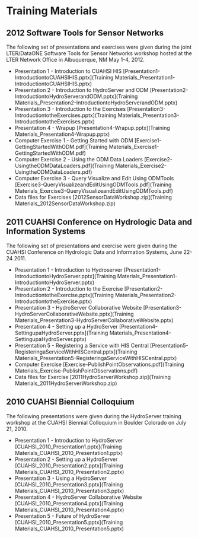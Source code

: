 # Training Materials

## 2012 Software Tools for Sensor Networks
The following set of presentations and exercises were given during the joint LTER/DataONE Software Tools for Sensor Networks workshop hosted at the LTER Network Office in Albuquerque, NM May 1-4, 2012.
* Presentation 1 - Introduction to CUAHSI HIS [Presentation1-IntroductiontoCUAHSIHIS.pptx](Training Materials_Presentation1-IntroductiontoCUAHSIHIS.pptx)
* Presentation 2 - Introduction to HydroServer and ODM [Presentation2-IntroductiontoHydroServerandODM.pptx](Training Materials_Presentation2-IntroductiontoHydroServerandODM.pptx)
* Presentation 3 - Introduction to the Exercises [Presentation3-IntroductiontotheExercises.pptx](Training Materials_Presentation3-IntroductiontotheExercises.pptx)
* Presentation 4 - Wrapup [Presentation4-Wrapup.pptx](Training Materials_Presentation4-Wrapup.pptx)
* Computer Exercise 1 - Getting Started with ODM [Exercise1-GettingStartedWithODM.pdf](Training Materials_Exercise1-GettingStartedWithODM.pdf)
* Computer Exercise 2 - Using the ODM Data Loaders [Exercise2-UsingtheODMDataLoaders.pdf](Training Materials_Exercise2-UsingtheODMDataLoaders.pdf)
* Computer Exercise 3 - Query Visualize and Edit Using ODMTools [Exercise3-QueryVisualizeandEditUsingODMTools.pdf](Training Materials_Exercise3-QueryVisualizeandEditUsingODMTools.pdf)
* Data files for Exercises [2012SensorDataWorkshop.zip](Training Materials_2012SensorDataWorkshop.zip)

## 2011 CUAHSI Conference on Hydrologic Data and Information Systems
The following set of presentations and exercise were given during the CUAHSI Conference on Hydrologic Data and Information Systems, June 22-24 2011.
* Presentation 1 - Introduction to Hydroserver [Presentation1-IntroductiontoHydroServer.pptx](Training Materials_Presentation1-IntroductiontoHydroServer.pptx)
* Presentation 2 - Introduction to the Exercise [Presentation2-IntroductiontotheExercise.pptx](Training Materials_Presentation2-IntroductiontotheExercise.pptx)
* Presentation 3 - HydroServer Collaborative Website [Presentation3-HydroServerCollaborativeWebsite.pptx](Training Materials_Presentation3-HydroServerCollaborativeWebsite.pptx)
* Presentation 4 - Setting up a HydroServer [Presentation4-SettingupaHydroServer.pptx](Training Materials_Presentation4-SettingupaHydroServer.pptx)
* Presentation 5 - Registering a Service with HIS Central [Presentation5-RegisteringaServiceWithHISCentral.pptx](Training Materials_Presentation5-RegisteringaServiceWithHISCentral.pptx)
* Computer Exercise [Exercise-PublishPointObservations.pdf](Training Materials_Exercise-PublishPointObservations.pdf)
* Data files for Exercise [2011HydroServerWorkshop.zip](Training Materials_2011HydroServerWorkshop.zip)

## 2010 CUAHSI Biennial Colloquium
The following presentations were given during the HydroServer training workshop at the CUAHSI Biennial Colloquium in Boulder Colorado on July 21, 2010.
* Presentation 1 - Introduction to HydroServer [CUAHSI_2010_Presentation1.pptx](Training Materials_CUAHSI_2010_Presentation1.pptx)
* Presentation 2 - Setting up a HydroServer [CUAHSI_2010_Presentation2.pptx](Training Materials_CUAHSI_2010_Presentation2.pptx)
* Presentation 3 - Using a HydroServer [CUAHSI_2010_Presentation3.pptx](Training Materials_CUAHSI_2010_Presentation3.pptx)
* Presentation 4 - HydroServer Collaborative Website [CUAHSI_2010_Presentation4.pptx](Training Materials_CUAHSI_2010_Presentation4.pptx)
* Presentation 5 - Future of HydroServer [CUAHSI_2010_Presentation5.pptx](Training Materials_CUAHSI_2010_Presentation5.pptx)


